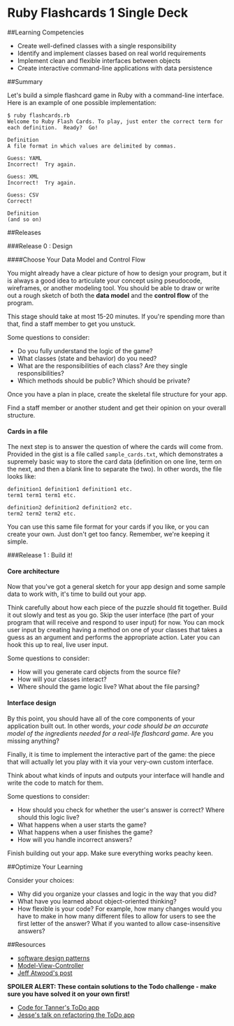 # Ruby Flashcards 1 Single Deck 
 
##Learning Competencies 

* Create well-defined classes with a single responsibility
* Identify and implement classes based on real world requirements
* Implement clean and flexible interfaces between objects
* Create interactive command-line applications with data persistence

##Summary 

Let's build a simple flashcard game in Ruby with a command-line interface.  Here is an example of one possible implementation:

```text
$ ruby flashcards.rb
Welcome to Ruby Flash Cards. To play, just enter the correct term for each definition.  Ready?  Go!
 
Definition
A file format in which values are delimited by commas.

Guess: YAML
Incorrect!  Try again.

Guess: XML
Incorrect!  Try again.

Guess: CSV
Correct!

Definition
(and so on)
```

##Releases

###Release 0 : Design

####Choose Your Data Model and Control Flow

You might already have a clear picture of how to design your program, but it is always a good idea to articulate your concept using pseudocode, wireframes, or another modeling tool.  You should be able to draw or write out a rough sketch of both the **data model** and the **control flow** of the program.

This stage should take at most 15-20 minutes.  If you're spending more than that, find a staff member to get you unstuck.

Some questions to consider:

- Do you fully understand the logic of the game?
- What classes (state and behavior) do you need?
- What are the responsibilities of each class?  Are they single responsibilities?
- Which methods should be public?  Which should be private?

Once you have a plan in place, create the skeletal file structure for your app.

Find a staff member or another student and get their opinion on your overall structure.

#### Cards in a file

The next step is to answer the question of where the cards will come from.  Provided in the gist is a file called `sample_cards.txt`, which demonstrates a supremely basic way to store the card data (definition on one line, term on the next, and then a blank line to separate the two).  In other words, the file looks like:

```text
definition1 definition1 definition1 etc.
term1 term1 term1 etc.

definition2 definition2 definition2 etc.
term2 term2 term2 etc.
```

You can use this same file format for your cards if you like, or you can create your own.  Just don't get too fancy.  Remember, we're keeping it simple.

<!--
You could use CSV or YAML, but make sure that you have a good reason for picking the format that you do.  Pick a file format that solves for the data storage needs of the app, but no more.  At this point, do you really need anything more than plain text?

**Create your file for storing the cards.**   You can make the cards on any topic you like, just don't spend much time on the actual content.  Pick something simple (science, history, politics, exotic fruit, whatever) and give yourself a half-dozen cards to play around with.
-->

###Release 1 : Build it!
#### Core architecture

Now that you've got a general sketch for your app design and some sample data to work with, it's time to build out your app.

Think carefully about how each piece of the puzzle should fit together.  Build it out slowly and test as you go.  Skip the user interface (the part of your program that will receive and respond to user input) for now.  You can mock user input by creating having a method on one of your classes that takes a guess as an argument and performs the appropriate action.  Later you can hook this up to real, live user input.

Some questions to consider:

- How will you generate card objects from the source file?
- How will your classes interact?
- Where should the game logic live?  What about the file parsing?

#### Interface design

By this point, you should have all of the core components of your application built out.  In other words, *your code should be an accurate model of the ingredients needed for a real-life flashcard game*.  Are you missing anything?

Finally, it is time to implement the interactive part of the game: the piece that will actually let you play with it via your very-own custom interface.

Think about what kinds of inputs and outputs your interface will handle and write the code to match for them.

Some questions to consider:

- How should you check for whether the user's answer is correct?  Where should this logic live?
- What happens when a user starts the game?
- What happens when a user finishes the game?
- How will you handle incorrect answers?

Finish building out your app.  Make sure everything works peachy keen.

##Optimize Your Learning 

Consider your choices:
- Why did you organize your classes and logic in the way that you did?
- What have you learned about object-oriented thinking?
- How flexible is your code?  For example, how many changes would you have to make in how many different files to allow for users to see the first letter of the answer?  What if you wanted to allow case-insensitive answers? 


##Resources

* [software design patterns](http://en.wikipedia.org/wiki/Software_design_pattern)
* [Model-View-Controller](http://en.wikipedia.org/wiki/Model%E2%80%93view%E2%80%93controller) 
*  [Jeff Atwood's post](http://www.codinghorror.com/blog/2008/05/understanding-model-view-controller.html) 

**SPOILER ALERT: These contain solutions to the Todo challenge - make sure you have solved it on your own first!**

* [Code for Tanner's ToDo app](https://gist.github.com/openspectrum/02239bf831cb7ad4b31f) 
* [Jesse's talk on refactoring the ToDo app](http://shereef.wistia.com/medias/c9cbc4fc79)  

